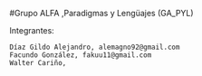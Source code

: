 #Grupo ALFA ,Paradigmas y Lengüajes (GA_PYL)

Integrantes:

    Díaz Gildo Alejandro, alemagno92@gmail.com
    Facundo González, fakuu11@gmail.com
    Walter Cariño,
